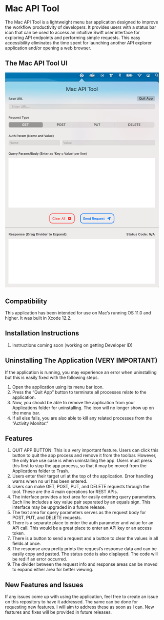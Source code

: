 # Mac API Tool
The Mac API Tool is a lightweight menu bar application designed to improve the workflow productivity of developers. It provides users with a status bar icon that can be used to access an intuitive Swift user interface for exploring API endpoints and performing simple requests. This easy accessibility eliminates the time spent for launching another API explorer application and/or opening a web browser.

## The Mac API Tool UI
![alt text](readme-images/gui-screenshot.png)

## Compatibility
This application has been intended for use on Mac’s running OS 11.0 and higher. It was built in Xcode 12.2.

## Installation Instructions
1. Instructions coming soon (working on getting Developer ID)

## Uninstalling The Application (VERY IMPORTANT)
If the application is running, you may experience an error when uninstalling but this is easily fixed with the following steps.
1. Open the application using its menu bar icon.
2. Press the “Quit App” button to terminate all processes relate to the application.
3. Now, you should be able to remove the application from your Applications folder for uninstalling. The icon will no longer show up on the menu bar.
4. If all else fails, you are also able to kill any related processes from the “Activity Monitor.”

## Features
1. QUIT APP BUTTON: This is a very important feature. Users can click this button to quit the app process and remove it from the toolbar. However, the only true use case is when uninstalling the app. Users must press this first to stop the app process, so that it may be moved from the Applications folder to Trash.
2. Users enter their target url at the top of the application. Error handling warns when no url has been entered.
3. Users can make GET, POST, PUT, and DELETE requests through the tool. These are the 4 main operations for REST APIs.
4. The interface provides a text area for easily entering query parameters. Each line includes a key value pair separated by an equals sign. This interface may be upgraded in a future release.
5. The text area for query parameters serves as the request body for POST, PUT, and DELETE requests.
6. There is a separate place to enter the auth parameter and value for an API call. This would be a great place to enter an API key or an access token.
7. There is a button to send a request and a button to clear the values in all fields at once.
8. The response area pretty prints the request’s response data and can be easily copy and pasted. The status code is also displayed. The code will be red if an error occurred.
9. The divider between the request info and response areas can be moved to expand either area for better viewing.

## New Features and Issues
If any issues come up with using the application, feel free to create an issue on this repository to have it addressed. The same can be done for requesting new features. I will aim to address these as soon as I can. New features and fixes will be provided in future releases.
